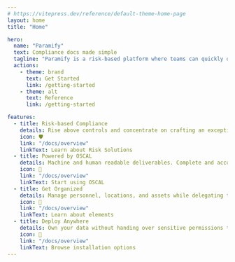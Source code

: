 ```yaml
---
# https://vitepress.dev/reference/default-theme-home-page
layout: home
title: "Home"

hero:
  name: "Paramify"
  text: Compliance docs made simple
  tagline: "Paramify is a risk-based platform where teams can quickly organize a security strategy and automate compliance deliverables."
  actions:
    - theme: brand
      text: Get Started
      link: /getting-started
    - theme: alt
      text: Reference
      link: /getting-started

features:
  - title: Risk-based Compliance
    details: Rise above controls and concentrate on crafting an exceptional security strategy.
    icon: 🛡️
    link: "/docs/overview"
    linkText: Learn about Risk Solutions
  - title: Powered by OSCAL
    details: Machine and human readable deliverables. Complete and accurate every time.
    icon: 🤖
    link: "/docs/overview"
    linkText: Start using OSCAL
  - title: Get Organized
    details: Manage personnel, locations, and assets while delegating tasks and responsibilities.
    icon: 📝
    link: "/docs/overview"
    linkText: Learn about elements
  - title: Deploy Anywhere
    details: Own your data without handing over sensitive permissions to privileged agents.
    icon: 🚀
    link: "/docs/overview"
    linkText: Browse installation options
---
```


